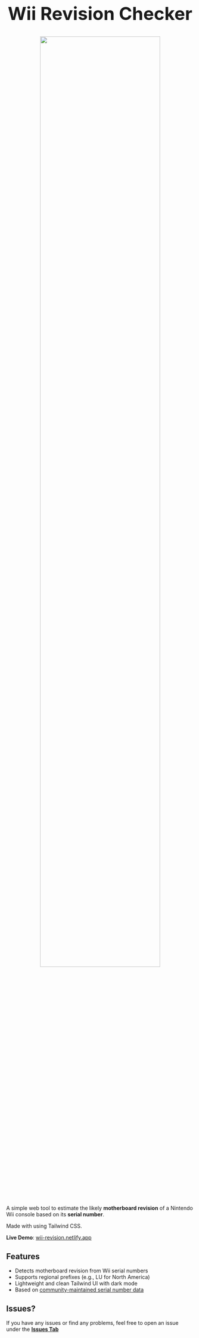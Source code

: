 <div align="center">
  <h1 style="font-size: 48px; font-weight: bold;">Wii Revision Checker</h1>
</div>

<p align="center">
  <img src="https://github.com/user-attachments/assets/0e16c1b4-ce3c-4ea4-8d4d-d16bbd0377ba" width="80%" />
</p>


A simple web tool to estimate the likely **motherboard revision** of a Nintendo Wii console based on its **serial number**.

Made with using Tailwind CSS.

**Live Demo**: [wii-revision.netlify.app](https://wii-revision.netlify.app)

## Features

- Detects motherboard revision from Wii serial numbers
- Supports regional prefixes (e.g., LU for North America)
- Lightweight and clean Tailwind UI with dark mode
- Based on [community-maintained serial number data](https://bitbuilt.net/forums/index.php?threads/identifying-a-wiis-revision-based-off-of-serial-numbers.716/)

## Issues?

If you have any issues or find any problems, feel free to open an issue under the [**Issues Tab**](https://github.com/Bryceshaw06/Wii-Revision-Checker/issues)
